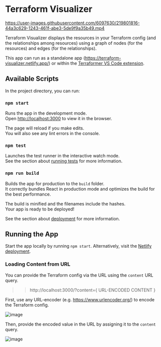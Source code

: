 # Terraform Visualizer

https://user-images.githubusercontent.com/6097630/219801816-44a3c629-1243-461f-abe3-5de9f9a35b49.mp4

Terraform Visualizer displays the resources in your Terraform config (and the relationships among resources)
using a graph of nodes (for the resources) and edges (for the relationships).

This app can run as a standalone app (https://terraform-visualizer.netlify.app/) or within the
[Terraformer VS Code extension](https://marketplace.visualstudio.com/items?itemName=fchieze.terraformer).

## Available Scripts

In the project directory, you can run:

### `npm start`

Runs the app in the development mode.\
Open [http://localhost:3000](http://localhost:3000) to view it in the browser.

The page will reload if you make edits.\
You will also see any lint errors in the console.

### `npm test`

Launches the test runner in the interactive watch mode.\
See the section about [running tests](https://facebook.github.io/create-react-app/docs/running-tests) for more information.

### `npm run build`

Builds the app for production to the `build` folder.\
It correctly bundles React in production mode and optimizes the build for the best performance.

The build is minified and the filenames include the hashes.\
Your app is ready to be deployed!

See the section about [deployment](https://facebook.github.io/create-react-app/docs/deployment) for more information.

## Running the App

Start the app locally by running `npm start`. Alternatively, visit the [Netlify deployment](https://terraform-visualizer.netlify.app/).

### Loading Content from URL

You can provide the Terraform config via the URL using the `content` URL query.

>> http://localhost:3000/?content={ URL-ENCODED CONTENT }

First, use any URL-encoder (e.g. https://www.urlencoder.org/) to encode the Terraform config.

![image](https://user-images.githubusercontent.com/6097630/218086422-91116d68-b186-43f7-b14e-8383e58c5cdb.png)

Then, provide the encoded value in the URL by assigning it to the `content` query.

![image](https://user-images.githubusercontent.com/6097630/218087143-6eae9448-ff25-4cc9-8c06-ad3582277dc5.png)
